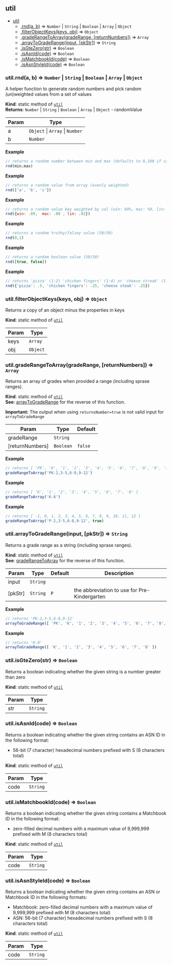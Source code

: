 <a name="module_util"></a>
## util

* [util](#module_util)
  * [.rnd(a, b)](#module_util.rnd) ⇒ <code>Number</code> &#124; <code>String</code> &#124; <code>Boolean</code> &#124; <code>Array</code> &#124; <code>Object</code>
  * [.filterObjectKeys(keys, obj)](#module_util.filterObjectKeys) ⇒ <code>Object</code>
  * [.gradeRangeToArray(gradeRange, [returnNumbers])](#module_util.gradeRangeToArray) ⇒ <code>Array</code>
  * [.arrayToGradeRange(input, [pkStr])](#module_util.arrayToGradeRange) ⇒ <code>String</code>
  * [.isGteZero(str)](#module_util.isGteZero) ⇒ <code>Boolean</code>
  * [.isAsnId(code)](#module_util.isAsnId) ⇒ <code>Boolean</code>
  * [.isMatchbookId(code)](#module_util.isMatchbookId) ⇒ <code>Boolean</code>
  * [.isAsnStyleId(code)](#module_util.isAsnStyleId) ⇒ <code>Boolean</code>

<a name="module_util.rnd"></a>
### util.rnd(a, b) ⇒ <code>Number</code> &#124; <code>String</code> &#124; <code>Boolean</code> &#124; <code>Array</code> &#124; <code>Object</code>
A helper function to generate random numbers and pick random (un)weighted values from a set of values

**Kind**: static method of <code>[util](#module_util)</code>  
**Returns**: <code>Number</code> &#124; <code>String</code> &#124; <code>Boolean</code> &#124; <code>Array</code> &#124; <code>Object</code> - randomValue  

| Param | Type |
| --- | --- |
| a | <code>Object</code> &#124; <code>Array</code> &#124; <code>Number</code> | 
| b | <code>Number</code> | 

**Example**  
```js
// returns a random number between min and max (defaults to 0,100 if called with no arguments)
rnd(min,max)
```
**Example**  
```js
// returns a random value from array (evenly weighted)
rnd(['a', 'b', 'c'])
```
**Example**  
```js
// returns a random value key weighted by val (win: 89%, mac: %9, lin: 2%)
rnd({win: .89,  mac: .09 , lin: .02})
```
**Example**  
```js
// returns a random truthy/falsey value (50/50)
rnd(0,1)
```
**Example**  
```js
// returns a random boolean value (50/50)
rnd([true, false])
```
**Example**  
```js
// returns 'pizza' (1:2) 'chicken fingers' (1:4) or 'cheese streak' (1:4)
rnd({'pizza': .5, 'chicken fingers': .25, 'cheese steak': .25})
```
<a name="module_util.filterObjectKeys"></a>
### util.filterObjectKeys(keys, obj) ⇒ <code>Object</code>
Returns a copy of an object minus the properties in keys

**Kind**: static method of <code>[util](#module_util)</code>  

| Param | Type |
| --- | --- |
| keys | <code>Array</code> | 
| obj | <code>Object</code> | 

<a name="module_util.gradeRangeToArray"></a>
### util.gradeRangeToArray(gradeRange, [returnNumbers]) ⇒ <code>Array</code>
Returns an array of grades when provided a range (including sprase ranges).

**Kind**: static method of <code>[util](#module_util)</code>  
**See**: [arrayToGradeRange](#module_util.arrayToGradeRange) for the reverse of this function.

**Important:** The output when using `returnsNumber=true` is not valid input for `arrayToGradeRange`  

| Param | Type | Default |
| --- | --- | --- |
| gradeRange | <code>String</code> |  | 
| [returnNumbers] | <code>Boolean</code> | <code>false</code> | 

**Example**  
```js
// returns [ 'PK', 'K', '1', '2', '3', '4', '5', '6', '7', '8', '9', '10', '11', '12' ]
gradeRangeToArray('PK-2,3-5,6-8,9-12')
```
**Example**  
```js
// returns [ 'K', '1', '2', '3', '4', '5', '6', '7', '8' ]
gradeRangeToArray('K-8')
```
**Example**  
```js
// returns [ -1, 0, 1, 2, 3, 4, 5, 6, 7, 8, 9, 10, 11, 12 ]
gradeRangeToArray('P-2,3-5,6-8,9-12', true)
```
<a name="module_util.arrayToGradeRange"></a>
### util.arrayToGradeRange(input, [pkStr]) ⇒ <code>String</code>
Returns a grade range as a string (including sprase ranges).

**Kind**: static method of <code>[util](#module_util)</code>  
**See**: [gradeRangeToArray](#module_util.gradeRangeToArray) for the reverse of this function.  

| Param | Type | Default | Description |
| --- | --- | --- | --- |
| input | <code>String</code> |  |  |
| [pkStr] | <code>String</code> | <code>P</code> | the abbreviation to use for Pre-Kindergarten |

**Example**  
```js
// returns 'PK-2,3-5,6-8,9-12'
arrayToGradeRange([ 'PK', 'K', '1', '2', '3', '4', '5', '6', '7', '8', '9', '10', '11', '12' ], 'PK')
```
**Example**  
```js
// returns 'K-8'
arrayToGradeRange([ 'K', '1', '2', '3', '4', '5', '6', '7', '8' ])
```
<a name="module_util.isGteZero"></a>
### util.isGteZero(str) ⇒ <code>Boolean</code>
Returns a boolean indicating whether the given string is a number greater than zero

**Kind**: static method of <code>[util](#module_util)</code>  

| Param | Type |
| --- | --- |
| str | <code>String</code> | 

<a name="module_util.isAsnId"></a>
### util.isAsnId(code) ⇒ <code>Boolean</code>
Returns a boolean indicating whether the given string contains an ASN ID in the following format:
- 56-bit (7 character) hexadecimal numbers prefixed with S (8 characters total)

**Kind**: static method of <code>[util](#module_util)</code>  

| Param | Type |
| --- | --- |
| code | <code>String</code> | 

<a name="module_util.isMatchbookId"></a>
### util.isMatchbookId(code) ⇒ <code>Boolean</code>
Returns a boolean indicating whether the given string contains a Matchbook ID in the following format:
- zero-filled decimal numbers with a maximum value of 9,999,999 prefixed with M (8 characters total)

**Kind**: static method of <code>[util](#module_util)</code>  

| Param | Type |
| --- | --- |
| code | <code>String</code> | 

<a name="module_util.isAsnStyleId"></a>
### util.isAsnStyleId(code) ⇒ <code>Boolean</code>
Returns a boolean indicating whether the given string contains an ASN or Matchbook ID in the following formats:
- Matchbook: zero-filled decimal numbers with a maximum value of 9,999,999 prefixed with M (8 characters total)
- ASN: 56-bit (7 character) hexadecimal numbers prefixed with S (8 characters total)

**Kind**: static method of <code>[util](#module_util)</code>  

| Param | Type |
| --- | --- |
| code | <code>String</code> | 

